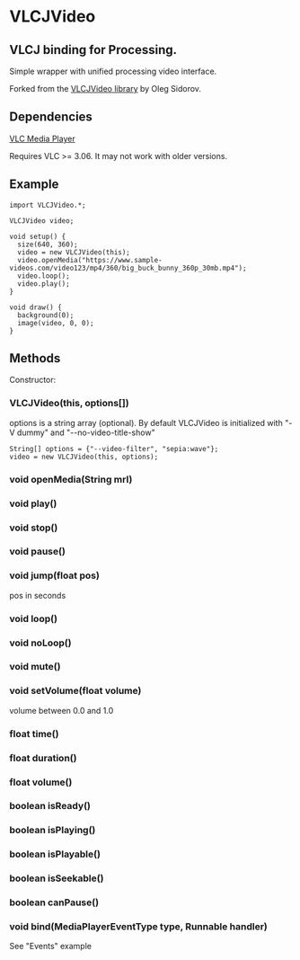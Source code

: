 # VLCJVideo
## VLCJ binding for Processing.

Simple wrapper with unified processing video interface.

Forked from the [VLCJVideo library](https://github.com/icanhazbroccoli/VLCJVideo) by Oleg Sidorov.

## Dependencies

[VLC Media Player](https://www.videolan.org/)

Requires VLC >= 3.06. It may not work with older versions.

## Example

```
import VLCJVideo.*;

VLCJVideo video;

void setup() {
  size(640, 360);
  video = new VLCJVideo(this);
  video.openMedia("https://www.sample-videos.com/video123/mp4/360/big_buck_bunny_360p_30mb.mp4");
  video.loop();
  video.play();
}

void draw() {
  background(0);
  image(video, 0, 0);
}
```
## Methods

Constructor:

### VLCJVideo(this, options[])
options is a string array (optional). By default VLCJVideo is initialized with "-V dummy" and "--no-video-title-show"

```
String[] options = {"--video-filter", "sepia:wave"};
video = new VLCJVideo(this, options);
```

### void openMedia(String mrl)

### void play()

### void stop()

### void pause()

### void jump(float pos)
pos in seconds

### void loop()

### void noLoop()

### void mute()

### void setVolume(float volume)
volume between 0.0 and 1.0

### float time()

### float duration()

### float volume()

### boolean isReady()

### boolean isPlaying()

### boolean isPlayable()

### boolean isSeekable()

### boolean canPause()

### void bind(MediaPlayerEventType type, Runnable handler)
See "Events" example

